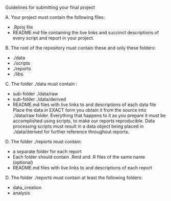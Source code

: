 Guidelines for submitting your final project

A. Your project must contain the following files:
- .Rproj file
- README.md file containing the live links and succinct descriptions of every script and report in your project.

B. The root of the repository must contain these and only these folders: 
- ./data
- ./scripts
- ./reports
- ./libs

C. The folder ./data must contain :
- sub-folder ./data/raw 
- sub-folder ./data/derived 
- README.md files with live links to and descriptions of each data file 
Place the data in EXACT form you obtain it from the source into ./data/raw folder. Everything that happens to it as you prepare it must be accomplished using scripts, to make our reports reproducible. Data processing scripts must result in a data object being placed in ./data/derived for further reference throughout reports.  

D. The folder ./reports must contain:
- a separate folder for each report  
- Each folder should contain .Rmd and .R files of the same name (optional) 
- README.md files with live links to and descriptions of each report 


D. The folder ./reports must contain at least the following folders:
* data_creation
* analysis
